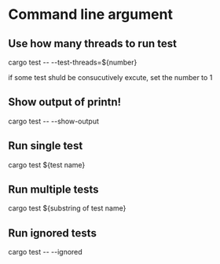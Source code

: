 # Command line argument

## Use how many threads to run test
cargo test -- --test-threads=${number}

if some test shuld be consucutively excute, set the number to 1

## Show output of printn!
cargo test -- --show-output

## Run single test
cargo test ${test name}

## Run multiple tests
cargo test ${substring of test name}

## Run ignored tests
cargo test -- --ignored